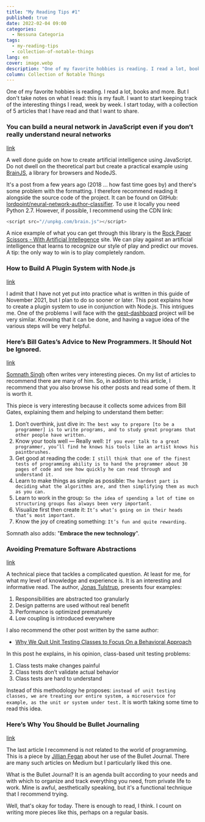 ```yaml
---
title: "My Reading Tips #1"
published: true
date: 2022-02-04 09:00
categories:
  - Nessuna Categoria
tags:
  - my-reading-tips
  - collection-of-notable-things
lang: en
cover: image.webp
description: "One of my favorite hobbies is reading. I read a lot, books and more. But I don't take notes on what I read: this is my fault. I want to start keeping track of the interesting things I read, week by week. I start today, with a collection of 5 articles that I have read and that I want to share."
column: Collection of Notable Things
---
```


One of my favorite hobbies is reading. I read a lot, books and more. But I don't take notes on what I read: this is my fault. I want to start keeping track of the interesting things I read, week by week. I start today, with a collection of 5 articles that I have read and that I want to share.

### You can build a neural network in JavaScript even if you don’t really understand neural networks

[link](https://itnext.io/you-can-build-a-neural-network-in-javascript-even-if-you-dont-really-understand-neural-networks-e63e12713a3)

A well done guide on how to create artificial intelligence using JavaScript. Do not dwell on the theoretical part but create a practical example using [BrainJS](https://brain.js.org/#/), a library for browsers and NodeJS.

It's a post from a few years ago (2018 ... how fast time goes by) and there's some problem with the formatting. I therefore recommend reading it alongside the source code of the project. It can be found on GitHub: [lordpoint/neural-network-author-classifier](https://github.com/lordpoint/neural-network-author-classifier). To use it locally you need Python 2.7. However, if possible, I recommend using the CDN link:

```ts
<script src="//unpkg.com/brain.js"></script>
```

A nice example of what you can get through this library is the [Rock Paper Scissors - With Artificial Intellegence](https://rockpaperscissors-ai.vercel.app/) site. We can play against an artificial intelligence that learns to recognize our style of play and predict our moves. A tip: the only way to win is to play completely random.

### How to Build A Plugin System with Node.js

[link](https://javascript.plainenglish.io/how-to-build-a-plugin-system-with-node-js-68c097eb3a2e)

I admit that I have not yet put into practice what is written in this guide of November 2021, but I plan to do so sooner or later. This post explains how to create a plugin system to use in conjunction with Node.js. This intrigues me. One of the problems I will face with the [gest-dashboard](https://javascript.plainenglish.io/the-journey-of-a-programmer-january-2022-65b46994dfa1) project will be very similar. Knowing that it can be done, and having a vague idea of the various steps will be very helpful.

### Here’s Bill Gates’s Advice to New Programmers. It Should Not be Ignored.

[link](https://javascript.plainenglish.io/heres-bill-gates-s-advice-to-new-programmers-it-should-not-be-ignored-33e31378f0ae)

[Somnath Singh](https://polymathsomnath.medium.com/) often writes very interesting pieces. On my list of articles to recommend there are many of him. So, in addition to this article, I recommend that you also browse his other posts and read some of them. It is worth it.

This piece is very interesting because it collects some advices from Bill Gates, explaining them and helping to understand them better:

1. Don’t overthink, just dive in: `The best way to prepare [to be a programmer] is to write programs, and to study great programs that other people have written.`
2. Know your tools well — Really well: `If you ever talk to a great programmer, you’ll find he knows his tools like an artist knows his paintbrushes.`
3. Get good at reading the code: `I still think that one of the finest tests of programming ability is to hand the programmer about 30 pages of code and see how quickly he can read through and understand it.`
4. Learn to make things as simple as possible: `The hardest part is deciding what the algorithms are, and then simplifying them as much as you can.`
5. Learn to work in the group: `So the idea of spending a lot of time on structuring groups has always been very important.`
6. Visualize first then create it: `It’s what’s going on in their heads that’s most important.`
7. Know the joy of creating something: `It’s fun and quite rewarding.`

Somnath also adds: "**Embrace the new technology**".

### Avoiding Premature Software Abstractions

[link](https://betterprogramming.pub/avoiding-premature-software-abstractions-8ba2e990930a)

A technical piece that tackles a complicated question. At least for me, for what my level of knowledge and experience is. It is an interesting and informative read. The author, [Jonas Tulstrup](https://jonastulstrup.medium.com/), presents four examples:

1. Responsibilities are abstracted too granularly
2. Design patterns are used without real benefit
3. Performance is optimized prematurely
4. Low coupling is introduced everywhere

I also recommend the other post written by the same author:

- [Why We Quit Unit Testing Classes to Focus On a Behavioral Approach](https://betterprogramming.pub/quit-unit-testing-classes-and-use-a-behavior-oriented-approach-306a667f9a31)

In this post he explains, in his opinion, class-based unit testing problems:

1. Class tests make changes painful
2. Class tests don’t validate actual behavior
3. Class tests are hard to understand

Instead of this methodology he proposes: `instead of unit testing classes, we are treating our entire system, a microservice for example, as the unit or system under test.` It is worth taking some time to read this idea.

### Here’s Why You Should be Bullet Journaling

[link](https://medium.com/swlh/heres-why-you-should-be-bullet-journaling-253537e60440)

The last article I recommend is not related to the world of programming. This is a piece by [Jillian Fegan](https://medium.com/@jillianfegan) about her use of the Bullet Journal. There are many such articles on Medium but I particularly liked this one.

What is the Bullet Journal? It is an agenda built according to your needs and with which to organize and track everything you need, from private life to work. Mine is awful, aesthetically speaking, but it's a functional technique that I recommend trying.

Well, that's okay for today. There is enough to read, I think. I count on writing more pieces like this, perhaps on a regular basis.
